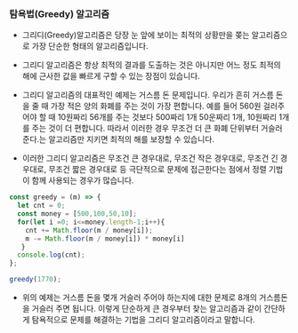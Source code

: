 ### 탐욕법(Greedy) 알고리즘
- 그리디(Greedy)알고리즘은 당장 눈 앞에 보이는 최적의 상황만을 쫒는 알고리즘으로 가장 단순한 형태의 알고리즘입니다.
- 그리디 알고리즘은 항상 최적의 결과를 도출하는 것은 아니지만 어느 정도 최적의 해에 근사한 값을 빠르게 구할 수 있는 장점이 있습니다.

- 그리디 알고리즘의 대표적인 예제는 거스름 돈 문제입니다. 우리가 흔히 거스름 돈을 줄 때 가장 적은 양의 화폐를 주는 것이 가장 편합니다. 예를 들어 560원 걸러주어야 할 때 10원짜리 56개를 주는 것보다 500짜리 1개 50운짜리 1개, 10원짜리 1개를 주는 것이 더 편합니다. 따라서 이러한 경우 무조건 더 큰 화폐 단위부터 거슬러 준다.는 알고리즘만 지키면 최적의 해를 보장할 수 있습니다.

- 이러한 그리디 알고리즘은 무조건 큰 경우대로, 무조건 작은 경우대로, 무조건 긴 경우대로, 무조건 짧은 경우대로 등 극단적으로 문제에 접근한다는 점에서 정렬 기법이 함께 사용되는 경우가 많습니다.

```jsx
const greedy = (m) => {
  let cnt = 0;
  const money = [500,100,50,10];
  for(let i =0; i<=money.length-1;i++){
    cnt += Math.floor(m / money[i]);
    m -= Math.floor(m / money[i]) * money[i]
   }
  console.log(cnt);
};

greedy(1770);

```
- 위의 예제는 거스름 돈을 몇개 거슬러 주어야 하는지에 대한 문제로 8개의 거스름돈을 거슬러 주면 됩니다. 이렇게 단순하게 큰 경우부터 찾는 알고리즘과 같이 간단하게 탐욕적으로 문제를 해결하는 기법을 그리디 알고리즘이라고 말합니다.
